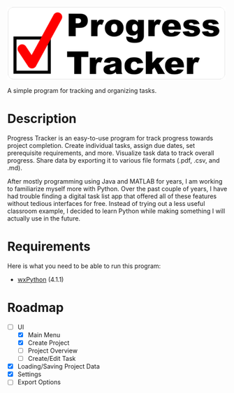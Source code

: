 ![Progress Tracker](resources/title_image.png)

A simple program for tracking and organizing tasks.

# Description
Progress Tracker is an easy-to-use program for track progress towards project completion. Create individual tasks, assign due dates, set prerequisite requirements, and more. Visualize task data to track overall progress. Share data by exporting it to various file formats (.pdf, .csv, and .md).

After mostly programming using Java and MATLAB for years, I am working to familiarize myself more with Python. Over the past couple of years, I have had trouble finding a digital task list app that offered all of these features without tedious interfaces for free. Instead of trying out a less useful classroom example, I decided to learn Python while making something I will actually use in the future.

# Requirements
Here is what you need to be able to run this program:
* [wxPython](https://wxpython.org/) (4.1.1)

# Roadmap
- [ ] UI
  - [X] Main Menu
  - [X] Create Project
  - [ ] Project Overview
  - [ ] Create/Edit Task
- [X] Loading/Saving Project Data
- [X] Settings
- [ ] Export Options